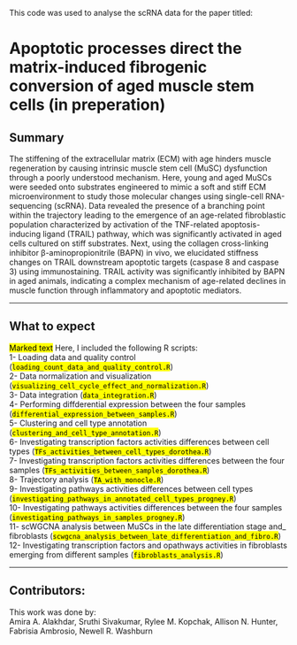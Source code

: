 This code was used to analyse the scRNA data for the paper titled:

# Apoptotic processes direct the matrix-induced fibrogenic conversion of aged muscle stem cells (in preperation)

## Summary
The stiffening of the extracellular matrix (ECM) with age hinders muscle regeneration by causing intrinsic muscle stem cell (MuSC) dysfunction through a poorly understood mechanism. Here, young and aged MuSCs were seeded onto substrates engineered to mimic a soft and stiff ECM microenvironment to study those molecular changes using single-cell RNA-sequencing (scRNA). Data revealed the presence of a branching point within the trajectory leading to the emergence of an age-related fibroblastic population characterized by activation of the TNF-related apoptosis-inducing ligand (TRAIL) pathway, which was significantly activated in aged cells cultured on stiff substrates. Next, using the collagen cross-linking inhibitor β-aminopropionitrile (BAPN) in vivo, we elucidated stiffness changes on TRAIL downstream apoptotic targets (caspase 8 and caspase 3) using immunostaining. TRAIL activity was significantly inhibited by BAPN in aged animals, indicating a complex mechanism of age-related declines in muscle function through inflammatory and apoptotic mediators.
***
## What to expect

<mark>Marked text</mark>
Here, I included the following R scripts: <br />
1- Loading data and quality control (<mark>`loading_count_data_and_quality_control.R`</mark>) <br />
2- Data normalization and visualization (<mark>`visualizing_cell_cycle_effect_and_normalization.R`</mark>) <br />
3- Data integration (<mark>`data_integration.R`</mark>) <br />
4- Performing diffderential expression between the four samples (<mark>`differential_expression_between_samples.R`</mark>) <br />
5- Clustering and cell type annotation (<mark>`clustering_and_cell_type_annotation.R`</mark>) <br />
6- Investigating transcription factors activities differences between cell types (<mark>`TFs_activities_between_cell_types_dorothea.R`</mark>) <br />
7- Investigating transcription factors activities differences between the four samples (<mark>`TFs_activities_between_samples_dorothea.R`</mark>) <br />
8- Trajectory analysis (<mark>`TA_with_monocle.R`</mark>) <br />
9- Investigating pathways activities differences between cell types (<mark>`investigating_pathways_in_annotated_cell_types_progney.R`</mark>) <br />
10- Investigating pathways activities differences between the four samples (<mark>`investigating_pathways_in_samples_progney.R`</mark>) <br />
11- scWGCNA analysis between MuSCs in the late differentiation stage and_ fibroblasts (<mark>`scwgcna_analysis_between_late_differentiation_and_fibro.R`</mark>) <br />
12- Investigating transcription factors and opathways activities in fibroblasts emerging from different samples (<mark>`fibroblasts_analysis.R`</mark>) <br />

-----
## Contributors:
This work was done by: <br />
Amira A. Alakhdar, Sruthi Sivakumar, Rylee M. Kopchak, Allison N. Hunter, Fabrisia Ambrosio, Newell R. Washburn



